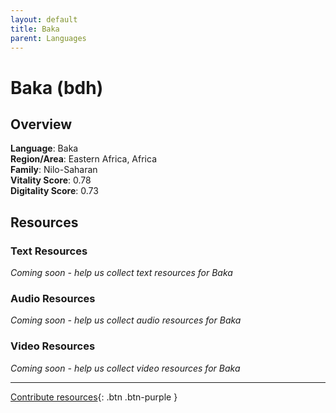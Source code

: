 ```yaml
---
layout: default
title: Baka
parent: Languages
---
```


# Baka (bdh)

## Overview

**Language**: Baka  
**Region/Area**: Eastern Africa, Africa  
**Family**: Nilo-Saharan  
**Vitality Score**: 0.78  
**Digitality Score**: 0.73  

## Resources

### Text Resources
*Coming soon - help us collect text resources for Baka*

### Audio Resources
*Coming soon - help us collect audio resources for Baka*

### Video Resources
*Coming soon - help us collect video resources for Baka*

---

[Contribute resources](https://fairtrain.github.io/){: .btn .btn-purple }
